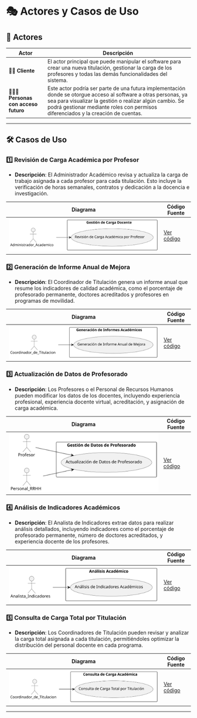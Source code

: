 # 🎭 **Actores y Casos de Uso**

## 👥 **Actores**

| **Actor**           | **Descripción**                                                                                                                                                                                                                                           |
|---------------------|-----------------------------------------------------------------------------------------------------------------------------------------------------------------------------------------------------------------------------------------------------------|
| 🧑‍💼 **Cliente**     | El actor principal que puede manipular el software para crear una nueva titulación, gestionar la carga de los profesores y todas las demás funcionalidades del sistema.                                                                                       |
| 🧑‍🤝‍🧑 **Personas con acceso futuro** | Este actor podría ser parte de una futura implementación donde se otorgue acceso al software a otras personas, ya sea para visualizar la gestión o realizar algún cambio. Se podrá gestionar mediante roles con permisos diferenciados y la creación de cuentas. |

---

## 🛠️ **Casos de Uso**

### 1️⃣ **Revisión de Carga Académica por Profesor**  
- **Descripción**: El Administrador Académico revisa y actualiza la carga de trabajo asignada a cada profesor para cada titulación. Esto incluye la verificación de horas semanales, contratos y dedicación a la docencia e investigación.

| **Diagrama**         | **Código Fuente**                               |
|----------------------|------------------------------------------------|
| ![CasoDeUso1](/images/modelosUML/CdU/CasoDeUso1.svg) | [Ver código](/modelosUML/CdU/CasoDeUso1.puml) |

### 2️⃣ **Generación de Informe Anual de Mejora**  
- **Descripción**: El Coordinador de Titulación genera un informe anual que resume los indicadores de calidad académica, como el porcentaje de profesorado permanente, doctores acreditados y profesores en programas de movilidad.

| **Diagrama**         | **Código Fuente**                               |
|----------------------|------------------------------------------------|
| ![CasoDeUso2](/images/modelosUML/CdU/CasoDeUso2.svg) | [Ver código](/modelosUML/CdU/CasoDeUso2.puml) |

### 3️⃣ **Actualización de Datos de Profesorado**  
- **Descripción**: Los Profesores o el Personal de Recursos Humanos pueden modificar los datos de los docentes, incluyendo experiencia profesional, experiencia docente virtual, acreditación, y asignación de carga académica.

| **Diagrama**         | **Código Fuente**                               |
|----------------------|------------------------------------------------|
| ![CasoDeUso3](/images/modelosUML/CdU/CasoDeUso3.svg) | [Ver código](/modelosUML/CdU/CasoDeUso3.puml) |

### 4️⃣ **Análisis de Indicadores Académicos**  
- **Descripción**: El Analista de Indicadores extrae datos para realizar análisis detallados, incluyendo indicadores como el porcentaje de profesorado permanente, número de doctores acreditados, y experiencia docente de los profesores.

| **Diagrama**         | **Código Fuente**                               |
|----------------------|------------------------------------------------|
| ![CasoDeUso4](/images/modelosUML/CdU/CasoDeUso4.svg) | [Ver código](/modelosUML/CdU/CasoDeUso4.puml) |

### 5️⃣ **Consulta de Carga Total por Titulación**  
- **Descripción**: Los Coordinadores de Titulación pueden revisar y analizar la carga total asignada a cada titulación, permitiéndoles optimizar la distribución del personal docente en cada programa.

| **Diagrama**         | **Código Fuente**                               |
|----------------------|------------------------------------------------|
| ![CasoDeUso5](/images/modelosUML/CdU/CasoDeUso5.svg) | [Ver código](/modelosUML/CdU/CasoDeUso5.puml) |

---